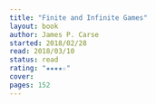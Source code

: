 ```yaml
---
title: "Finite and Infinite Games"
layout: book
author: James P. Carse
started: 2018/02/28
read: 2018/03/10
status: read
rating: "★★★★☆"
cover: 
pages: 152
---
```

